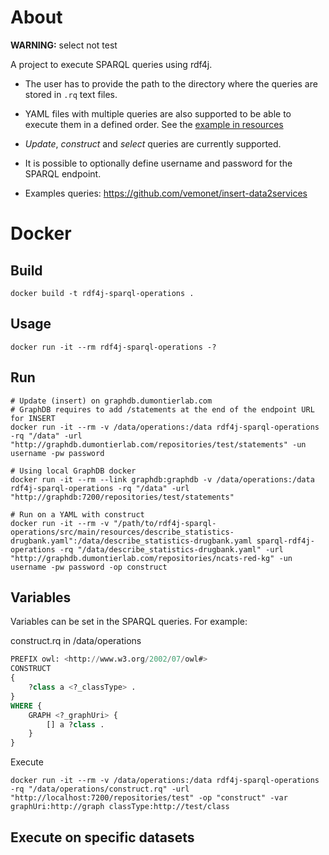 # About
**WARNING:** select not test

A project to execute SPARQL queries using rdf4j. 

* The user has to provide the path to the directory where the queries are stored in `.rq` text files. 

* YAML files with multiple queries are also supported to be able to execute them in a defined order. See the [example in resources](https://github.com/vemonet/rdf4j-sparql-operations/blob/master/src/main/resources/describe_statistics-drugbank.yaml)

* *Update*, *construct* and *select* queries are currently supported. 

* It is possible to optionally define username and password for the SPARQL endpoint.

* Examples queries: https://github.com/vemonet/insert-data2services



# Docker
## Build
```shell
docker build -t rdf4j-sparql-operations .
```
## Usage
```shell
docker run -it --rm rdf4j-sparql-operations -?
```
## Run
```shell
# Update (insert) on graphdb.dumontierlab.com 
# GraphDB requires to add /statements at the end of the endpoint URL for INSERT
docker run -it --rm -v /data/operations:/data rdf4j-sparql-operations -rq "/data" -url "http://graphdb.dumontierlab.com/repositories/test/statements" -un username -pw password

# Using local GraphDB docker
docker run -it --rm --link graphdb:graphdb -v /data/operations:/data rdf4j-sparql-operations -rq "/data" -url "http://graphdb:7200/repositories/test/statements"

# Run on a YAML with construct
docker run -it --rm -v "/path/to/rdf4j-sparql-operations/src/main/resources/describe_statistics-drugbank.yaml":/data/describe_statistics-drugbank.yaml sparql-rdf4j-operations -rq "/data/describe_statistics-drugbank.yaml" -url "http://graphdb.dumontierlab.com/repositories/ncats-red-kg" -un username -pw password -op construct
```

## Variables

Variables can be set in the SPARQL queries. For example:

construct.rq in /data/operations

```sql
PREFIX owl: <http://www.w3.org/2002/07/owl#>
CONSTRUCT 
{ 
    ?class a <?_classType> .
}
WHERE {
    GRAPH <?_graphUri> {
        [] a ?class .
    }
}
```

Execute

```shell
docker run -it --rm -v /data/operations:/data rdf4j-sparql-operations -rq "/data/operations/construct.rq" -url "http://localhost:7200/repositories/test" -op "construct" -var graphUri:http://graph classType:http://test/class

```

 ## Execute on specific datasets

